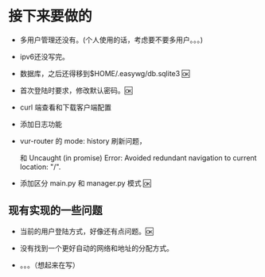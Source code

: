 # 接下来要做的

- 多用户管理还没有。(个人使用的话，考虑要不要多用户。。。)

- ipv6还没写完。

- 数据库，之后还得移到$HOME/.easywg/db.sqlite3 🆗

- 首次登陆时要求，修改默认密码。🆗

- curl 端查看和下载客户端配置

- 添加日志功能

- vur-router 的 mode: history 刷新问题，

    和 Uncaught (in promise) Error: Avoided redundant navigation to current location: "/".

- 添加区分 main.py 和 manager.py 模式 🆗

## 现有实现的一些问题

- 当前的用户登陆方式，好像还有点问题。🆗

- 没有找到一个更好自动的网络和地址的分配方式。

- 。。。（想起来在写）
